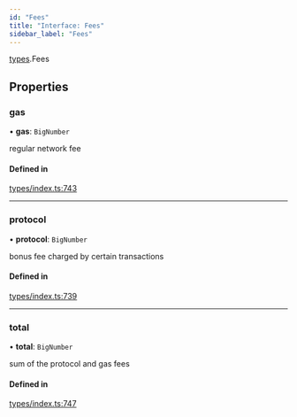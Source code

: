 ```yaml
---
id: "Fees"
title: "Interface: Fees"
sidebar_label: "Fees"
---
```


[types](../../../modules/Types/Types.md).Fees

## Properties

### gas

• **gas**: `BigNumber`

regular network fee

#### Defined in

[types/index.ts:743](https://github.com/PolymeshAssociation/polymesh-sdk/blob/5a778578/src/types/index.ts#L743)

___

### protocol

• **protocol**: `BigNumber`

bonus fee charged by certain transactions

#### Defined in

[types/index.ts:739](https://github.com/PolymeshAssociation/polymesh-sdk/blob/5a778578/src/types/index.ts#L739)

___

### total

• **total**: `BigNumber`

sum of the protocol and gas fees

#### Defined in

[types/index.ts:747](https://github.com/PolymeshAssociation/polymesh-sdk/blob/5a778578/src/types/index.ts#L747)
